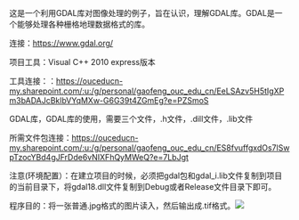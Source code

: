 这是一个利用GDAL库对图像处理的例子，旨在认识，理解GDAL库。GDAL是一个能够处理各种栅格地理数据格式的库。

连接：<https://www.gdal.org/>

项目工具：Visual C++ 2010 express版本

工具连接：：<https://ouceducn-my.sharepoint.com/:u:/g/personal/gaofeng_ouc_edu_cn/EeLSAzv5H5tIgXPm3bADAJcBklbVYqMXw-G6G39t4ZGmEg?e=PZSmoS>

GDAL库，GDAL库的使用，需要三个文件，.h文件，.dill文件，.lib文件

所需文件包连接：<https://ouceducn-my.sharepoint.com/:u:/g/personal/gaofeng_ouc_edu_cn/ES8fvuffgxdOs7lSwpTzocYBd4gJFrDde6vNIXFhQyMWeQ?e=7LbJgt>

注意(环境配置）：在建立项目的时候，必须把gdal包和gdal_i.lib文件复制到项目的当前目录下，将gdal18.dll文件复制到Debug或者Release文件目录下即可。

程序目的：将一张普通.jpg格式的图片读入，然后输出成.tif格式。![](http://ww1.sinaimg.cn/large/0070vHShly1fw187zcndaj30h80bhdfz.jpg)